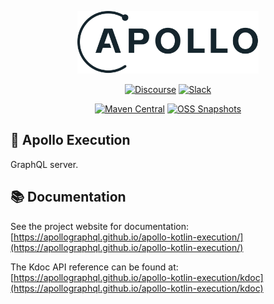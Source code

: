 <div align="center">

<p>
	<a href="https://www.apollographql.com/"><img src="https://raw.githubusercontent.com/apollographql/apollo-client-devtools/a7147d7db5e29b28224821bf238ba8e3a2fdf904/assets/apollo-wordmark.svg" height="100" alt="Apollo Client"></a>
</p>

[![Discourse](https://img.shields.io/discourse/topics?label=Discourse&server=https%3A%2F%2Fcommunity.apollographql.com&logo=discourse&color=467B95&style=flat-square)](http://community.apollographql.com/new-topic?category=Help&tags=mobile,client)
[![Slack](https://img.shields.io/static/v1?label=kotlinlang&message=apollo-kotlin&color=A97BFF&logo=slack&style=flat-square)](https://app.slack.com/client/T09229ZC6/C01A6KM1SBZ)

[![Maven Central](https://img.shields.io/maven-central/v/com.apollographql.execution/apollo-execution-runtime?style=flat-square)](https://central.sonatype.com/namespace/com.apollographql.execution)
[![OSS Snapshots](https://img.shields.io/nexus/s/com.apollographql.execution/apollo-execution-runtime?server=https%3A%2F%2Fs01.oss.sonatype.org&label=oss-snapshots&style=flat-square)](https://s01.oss.sonatype.org/content/repositories/snapshots/com/apollographql/execution/)

</div>

## 🚀 Apollo Execution

GraphQL server.

## 📚 Documentation

See the project website for documentation:<br/>
[https://apollographql.github.io/apollo-kotlin-execution/](https://apollographql.github.io/apollo-kotlin-execution/)

The Kdoc API reference can be found at:<br/>
[https://apollographql.github.io/apollo-kotlin-execution/kdoc](https://apollographql.github.io/apollo-kotlin-execution/kdoc)
